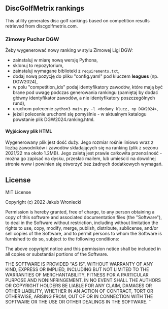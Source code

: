 ## DiscGolfMetrix rankings

This utility generates disc golf rankings based on competition results retrieved from discgolfmetrix.com.

### Zimowy Puchar DGW

Żeby wygenerować nowy ranking w stylu Zimowej Ligi DGW:
 - zainstaluj w miarę nową wersję Pythona,
 - sklonuj to repozytorium,
 - zainstaluj wymagane biblioteki z ``requirements.txt``,
 - dodaj nową pozycję do pliku "config.yaml" pod kluczem **leagues** (np. DGW2024),
 - w polu "competition_ids" podaj identyfikatory zawodów, które mają być brane pod uwagę podczas generowania rankingu (pamiętaj by dodać główny identyfikator zawodów, a nie identyfikatory poszczególnych rund),
 - uruchom polecenie ``python3 main.py -l <dodany klucz, np DGW2024>``,
 - jeżeli polecenie uruchomi się pomyślnie - w aktualnym katalogu powstanie plik DGW2024.ranking.html.

#### Wyjściowy plik HTML

Wygenerowany plik jest dość duży. Jego rozmiar rośnie liniowo wraz z liczbą zawodników i zawodów składających się na ranking (plik z sezonu 2021/22 ma około 1.2MB). Jego zaletą jest prawie całkowita przenośność - można go zapisać na dysku, przesłać mailem, lub umieścić na dowolnej stronie www i powinien się otworzyć bez żadnych dodatkowych wymagań.


## License

MIT License

Copyright (c) 2022 Jakub Wroniecki

Permission is hereby granted, free of charge, to any person obtaining a copy
of this software and associated documentation files (the "Software"), to deal
in the Software without restriction, including without limitation the rights
to use, copy, modify, merge, publish, distribute, sublicense, and/or sell
copies of the Software, and to permit persons to whom the Software is
furnished to do so, subject to the following conditions:

The above copyright notice and this permission notice shall be included in all
copies or substantial portions of the Software.

THE SOFTWARE IS PROVIDED "AS IS", WITHOUT WARRANTY OF ANY KIND, EXPRESS OR
IMPLIED, INCLUDING BUT NOT LIMITED TO THE WARRANTIES OF MERCHANTABILITY,
FITNESS FOR A PARTICULAR PURPOSE AND NONINFRINGEMENT. IN NO EVENT SHALL THE
AUTHORS OR COPYRIGHT HOLDERS BE LIABLE FOR ANY CLAIM, DAMAGES OR OTHER
LIABILITY, WHETHER IN AN ACTION OF CONTRACT, TORT OR OTHERWISE, ARISING FROM,
OUT OF OR IN CONNECTION WITH THE SOFTWARE OR THE USE OR OTHER DEALINGS IN THE
SOFTWARE.
``
